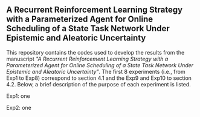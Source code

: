 ## A Recurrent Reinforcement Learning Strategy with a Parameterized Agent for Online Scheduling of a State Task Network Under Epistemic and Aleatoric Uncertainty

This repository contains the codes used to develop the results from the manuscript _"A Recurrent Reinforcement Learning Strategy with a Parameterized Agent for Online Scheduling of a State Task Network Under Epistemic and Aleatoric Uncertainty"_. The first 8 experiments (i.e., from Exp1 to Exp8) correspond to section 4.1 and the Exp9 and Exp10 to section 4.2. Below, a brief description of the purpose of each experiment is listed.

Exp1: one

Exp2: one

